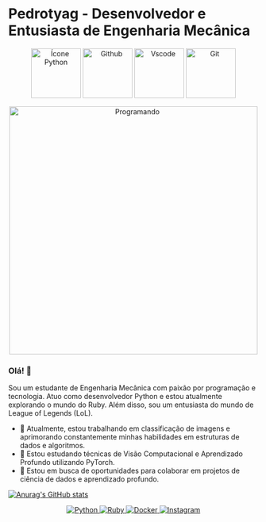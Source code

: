 ﻿# Pedrotyag - Desenvolvedor e Entusiasta de Engenharia Mecânica

<p align="center">
  <img src="https://user-images.githubusercontent.com/74038190/212257472-08e52665-c503-4bd9-aa20-f5a4dae769b5.gif" width="100" alt="Ícone Python">
  <img src="https://user-images.githubusercontent.com/74038190/212257468-1e9a91f1-b626-4baa-b15d-5c385dfa7ed2.gif" width="100" alt="Github">
  <img src="https://user-images.githubusercontent.com/74038190/212257465-7ce8d493-cac5-494e-982a-5a9deb852c4b.gif" width="100" alt="Vscode">
  <img src="https://user-images.githubusercontent.com/74038190/212281775-b468df30-4edc-4bf8-a4ee-f52e1aaddc86.gif" width="100" alt="Git">

</p>

<p align="center">
  <img src="https://user-images.githubusercontent.com/74038190/212750672-2f3f2b50-c84f-4ed8-a60a-849ae69ff9df.gif" width="500" alt="Programando">
</p>

### Olá! 👋
Sou um estudante de Engenharia Mecânica com paixão por programação e tecnologia. Atuo como desenvolvedor Python e estou atualmente explorando o mundo do Ruby. Além disso, sou um entusiasta do mundo de League of Legends (LoL).

- 🔭 Atualmente, estou trabalhando em classificação de imagens e aprimorando constantemente minhas habilidades em estruturas de dados e algoritmos.
- 🌱 Estou estudando técnicas de Visão Computacional e Aprendizado Profundo utilizando PyTorch.
- 🤝 Estou em busca de oportunidades para colaborar em projetos de ciência de dados e aprendizado profundo.

[![Anurag's GitHub stats](https://github-readme-stats.vercel.app/api?username=anuraghazra)](https://github.com/anuraghazra/github-readme-stats)

<p align="center">
    <a href="https://www.python.org/" target="_blank">
        <img src="https://img.shields.io/badge/Python-%2314354C.svg?style=flat-square&logo=python&logoColor=white" alt="Python">
    </a>
    <a href="https://www.ruby-lang.org/" target="_blank">
        <img src="https://img.shields.io/badge/Ruby-%23CC342D.svg?style=flat-square&logo=ruby&logoColor=white" alt="Ruby">
    </a>
    <a href="https://www.docker.com/" target="_blank">
        <img src="https://img.shields.io/badge/Docker-%232496ED.svg?style=flat-square&logo=docker&logoColor=white" alt="Docker">
    </a>
    <a href="https://www.instagram.com/pedro_tyag/" target="_blank">
        <img src="https://img.shields.io/badge/Instagram-%23E4405F.svg?style=flat-square&logo=instagram&logoColor=white" alt="Instagram">
    </a>
</p>

